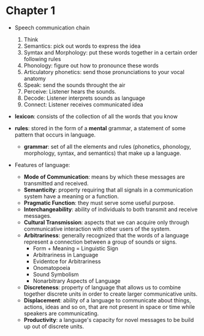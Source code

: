 # Chapter 1

- Speech communication chain
    1. Think
    2. Semantics: pick out words to express the idea
    3. Symtax and Morphology: put these words together in a certain order following rules
    4. Phonology: figure out how to pronounce these words
    5. Articulatory phonetics: send those pronunciations to your vocal anatomy
    6. Speak: send the sounds throught the air
    7. Perceive: Listener hears the sounds.
    8. Decode: Listener interprets sounds as language
    9. Connect: Listener receives communicated idea

- **lexicon**: consists of the collection of all the words that you know
- **rules**: stored in the form of a **mental** grammar, a statement of some pattern that occurs in language.
    - **grammar**: set of all the elements and rules (phonetics, phonology, morphology, syntax, and semantics) that make up a language.

- Features of language:
    - **Mode of Communication**: means by which these messages are transmitted and received.
    - **Semanticity**: property requiring that all signals in a communication system have a meaning or a function.
    - **Pragmatic Function**: they must serve some useful purpose.
    - **Interchangeability**: ability of individuals to both transmit and receive messages.
    - **Cultural Transmission**: aspects that we can acquire only through communicative interaction with other users of the system.
    - **Arbitrariness**: generally recognized that the words of a language represent a connection between a group of sounds or signs.
        - Form + Meaning = Linguistic Sign
        - Arbitrariness in Language
        - Evidentce for Arbitrariness
        - Onomatopoeia
        - Sound Symbolism
        - Nonarbitrary Aspects of Language
    - **Discreteness**: property of language that allows us to combine together discrete units in order to create larger communicative units.
    - **Displacement**: ability of a language to communicate about things, actions, ideas and so on, that are not present in space or time while speakers are communicating.
    - **Productivity**: a language's capacity for novel messages to be build up out of discrete units.
    
